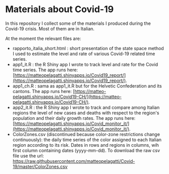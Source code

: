 # Materials about Covid-19
In this repository I collect some of the materials I produced during the Covid-19 crisis.
Most of them are in Italian.

At the moment the relevant files are:
- rapporto_italia_short.html : short presentation of the state space method I used to estimate the level and rate of various Covid-19 related time series.
- app1_it.R : the R Shiny app I wrote to track level and rate for the Covid time series. The app runs here: [https://matteopelagatti.shinyapps.io/Covid19_report/](https://matteopelagatti.shinyapps.io/Covid19_report/).
- app1_ch.R : sama as app1_it.R but for the Helvetic Confederation and its cantons. The app runs here: [https://matteo-pelagatti.shinyapps.io/Covid19-CH/](https://matteo-pelagatti.shinyapps.io/Covid19-CH/).
- app2_it.R : the R Shiny app I wrote to track and compare among Italian regions the level of new cases and deaths with respect to the region's population and their daily growth rates. The app runs here: [https://matteopelagatti.shinyapps.io/Covid_monitor_it/](https://matteopelagatti.shinyapps.io/Covid_monitor_it/).
- ColorZones.csv (discontinued because color-zone restrictions change continuously): the daily time series of the color assigned to each Italian region according to its risk. Dates in rows and regions in columns, wih first column containing dates (yyyy-mm-dd). To download the raw csv file use the url: https://raw.githubusercontent.com/matteopelagatti/Covid-19/master/ColorZones.csv
